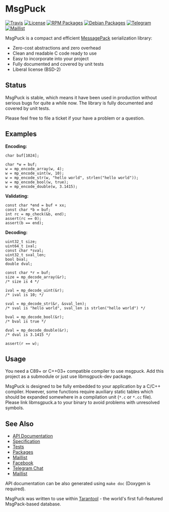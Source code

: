 MsgPuck
=======

[![Travis][travis-badge]][travis-url]
[![License][license-badge]][license-url]
[![RPM Packages][rpm-badge]][rpm-url]
[![Debian Packages][deb-badge]][deb-url]
[![Telegram][telegram-badge]][telegram-url]
[![Maillist][groups-badge]][groups-url]

MsgPuck is a compact and efficient [MessagePack] serialization library:

 * Zero-cost abstractions and zero overhead
 * Clean and readable C code ready to use
 * Easy to incorporate into your project
 * Fully documented and covered by unit tests
 * Liberal license (BSD-2)

Status
------

MsgPuck is stable, which means it have been used in production without
serious bugs for quite a while now. The library is fully documented and
covered by unit tests.

Please feel free to file a ticket if your have a problem or a question.

Examples
--------

**Encoding:**

    char buf[1024];

    char *w = buf;
    w = mp_encode_array(w, 4);
    w = mp_encode_uint(w, 10);
    w = mp_encode_str(w, "hello world", strlen("hello world"));
    w = mp_encode_bool(w, true);
    w = mp_encode_double(w, 3.1415);

**Validating:**

    const char *end = buf + xx;
    const char *b = buf;
    int rc = mp_check(&b, end);
    assert(rc == 0);
    assert(b == end);

**Decoding:**

    uint32_t size;
    uint64_t ival;
    const char *sval;
    uint32_t sval_len;
    bool bval;
    double dval;

    const char *r = buf;
    size = mp_decode_array(&r);
    /* size is 4 */

    ival = mp_decode_uint(&r);
    /* ival is 10; */

    sval = mp_decode_str(&r, &sval_len);
    /* sval is "hello world", sval_len is strlen("hello world") */

    bval = mp_decode_bool(&r);
    /* bval is true */

    dval = mp_decode_double(&r);
    /* dval is 3.1415 */

    assert(r == w);

Usage
-----

You need a C89+ or C++03+ compatible compiler to use msgpuck.
Add this project as a submodule or just use libmsgpuck-dev package.

MsgPuck is designed to be fully embedded to your application by a C/C++
compiler. However, some functions require auxiliary static tables which
should be expanded somewhere in a compilation unit (`*.c` or `*.cc` file).
Please link libmsgpuck.a to your binary to avoid problems with unresolved
symbols.

See Also
--------

 * [API Documentation](http://rtsisyk.github.io/msgpuck/)
 * [Specification](https://github.com/msgpack/msgpack/blob/master/spec.md)
 * [Tests](test)
 * [Packages](https://tarantool.org/download.html)
 * [Maillist](https://groups.google.com/forum/#!forum/tarantool)
 * [Facebook](http://facebook.com/TarantoolDatabase/)
 * [Telegram Chat][telegram-url]
 * [Maillist][groups-url]

API documentation can be also generated using `make doc` (Doxygen is required).

MsgPuck was written to use within [Tarantool](http://tarantool.org) -
the world's first full-featured MsgPack-based database.

[MessagePack]: https://msgpack.org/
[travis-badge]: https://api.travis-ci.org/rtsisyk/msgpuck.svg?branch=master
[travis-url]: https://travis-ci.org/rtsisyk/msgpuck
[license-badge]: https://img.shields.io/badge/License-BSD--2-lightgray.svg?style=flat
[license-url]: LICENSE
[deb-badge]: https://img.shields.io/badge/Packages-Debian-red.svg?style=flat
[deb-url]: https://packagecloud.io/tarantool/1\_7?filter=debs
[rpm-badge]: https://img.shields.io/badge/Packages-RPM-blue.svg?style=flat
[rpm-url]: https://packagecloud.io/tarantool/1\_7?filter=rpms
[telegram-badge]: https://img.shields.io/badge/Telegram-join%20chat-blue.svg
[telegram-url]: http://telegram.me/tarantool
[groups-badge]: https://img.shields.io/badge/Google-Groups-orange.svg
[groups-url]: https://groups.google.com/forum/#!forum/tarantool
